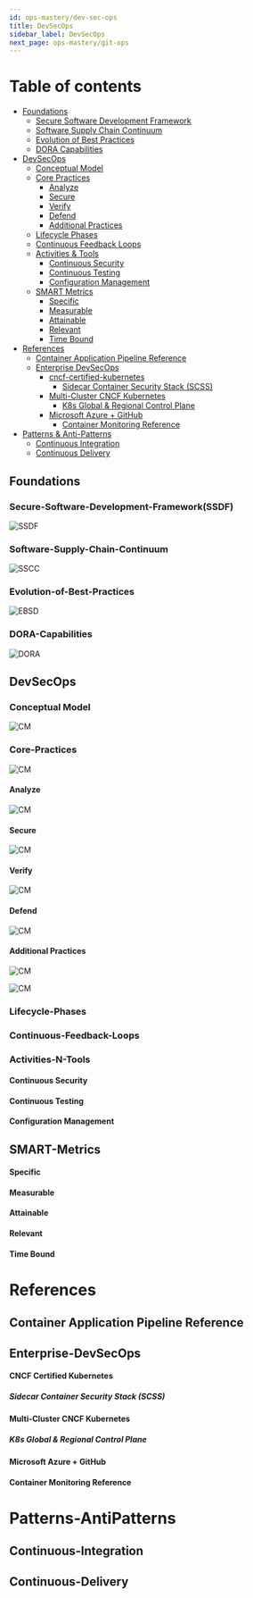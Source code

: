 ```yaml
---
id: ops-mastery/dev-sec-ops
title: DevSecOps
sidebar_label: DevSecOps
next_page: ops-mastery/git-ops
---
```


Table of contents
=================

<!--ts-->
   * [Foundations](#foundations)
      * [Secure Software Development Framework](#secure-software-development-frameworkssdf)
      * [Software Supply Chain Continuum](#software-supply-chain-continuum)
      * [Evolution of Best Practices](#evolution-of-best-practices)
      * [DORA Capabilities](#dora-capabilities)
   * [DevSecOps](#devsecops)
      * [Conceptual Model](#conceptual-model)
      * [Core Practices](#core-practices)
         * [Analyze](#analyze)
         * [Secure](#secure)
         * [Verify](#verify)
         * [Defend](#defend)
         * [Additional Practices](#additional-practices)
      * [Lifecycle Phases](#lifecycle-phases)
      * [Continuous Feedback Loops](#Continuous-Feedback-Loops)
      * [Activities & Tools](#activities-n-tools)
         * [Continuous Security](#continuous-security)
         * [Continuous Testing](#continuous-testing)
         * [Configuration Management](#configuration-management)
      * [SMART Metrics](#smart-metrics)
         * [Specific](#specific)
         * [Measurable](#measurable)
         * [Attainable](#attainable)
         * [Relevant](#relevant)
         * [Time Bound](#time-bound)
   * [References](#references)
      * [Container Application Pipeline Reference](#container-application-pipeline-reference)
      * [Enterprise DevSecOps](#enterprise-devsecops)
         * [cncf-certified-kubernetes](#cncf-certified-kubernetes)
            * [Sidecar Container Security Stack (SCSS)](#sidecar-container-security-stack-scss)
         * [Multi-Cluster CNCF Kubernetes](#multi-cluster-cncf-kubernetes)
            * [K8s Global & Regional Control Plane](#k8s-global--regional-control-plane)
         * [Microsoft Azure + GitHub](#microsoft-azure--github)
            * [Container Monitoring Reference](#container-monitoring-reference)
   * [Patterns & Anti-Patterns](#patterns-antipatterns)
      * [Continuous Integration](#continuous-integration)
      * [Continuous Delivery](#continuous-delivery)
<!--te-->


## Foundations

### Secure-Software-Development-Framework(SSDF)
![SSDF](https://raw.githubusercontent.com/kranthiB/tech-pulse/main/images/ops-mastery/dev-sec-ops/0001-SSDF.png)

### Software-Supply-Chain-Continuum
![SSCC](https://raw.githubusercontent.com/kranthiB/tech-pulse/main/images/ops-mastery/dev-sec-ops/0002-SSCC.png)

### Evolution-of-Best-Practices
![EBSD](https://raw.githubusercontent.com/kranthiB/tech-pulse/main/images/ops-mastery/dev-sec-ops/0003-EBSD.png)

### DORA-Capabilities
![DORA](https://raw.githubusercontent.com/kranthiB/tech-pulse/main/images/ops-mastery/dev-sec-ops/0004-DORA.png)

## DevSecOps

### Conceptual Model
![CM](https://raw.githubusercontent.com/kranthiB/tech-pulse/main/images/ops-mastery/dev-sec-ops/0005-CM.png)

### Core-Practices
![CM](https://raw.githubusercontent.com/kranthiB/tech-pulse/main/images/ops-mastery/dev-sec-ops/0006-CP.png)

#### Analyze
![CM](https://raw.githubusercontent.com/kranthiB/tech-pulse/main/images/ops-mastery/dev-sec-ops/0006A-CP.png)

#### Secure
![CM](https://raw.githubusercontent.com/kranthiB/tech-pulse/main/images/ops-mastery/dev-sec-ops/0006B-CP.png)

#### Verify
![CM](https://raw.githubusercontent.com/kranthiB/tech-pulse/main/images/ops-mastery/dev-sec-ops/0006C-CP.png)

#### Defend
![CM](https://raw.githubusercontent.com/kranthiB/tech-pulse/main/images/ops-mastery/dev-sec-ops/0006D-CP.png)

#### Additional Practices
![CM](https://raw.githubusercontent.com/kranthiB/tech-pulse/main/images/ops-mastery/dev-sec-ops/0006EA-CP.png)

![CM](https://raw.githubusercontent.com/kranthiB/tech-pulse/main/images/ops-mastery/dev-sec-ops/0006EB-CP.png)

### Lifecycle-Phases

### Continuous-Feedback-Loops

### Activities-N-Tools

#### Continuous Security

#### Continuous Testing

#### Configuration Management

SMART-Metrics
-------------

#### Specific

#### Measurable

#### Attainable

#### Relevant

#### Time Bound

References
==========

Container Application Pipeline Reference
----------------------------------------

Enterprise-DevSecOps
--------------------

#### CNCF Certified Kubernetes

##### Sidecar Container Security Stack (SCSS)

#### Multi-Cluster CNCF Kubernetes

##### K8s Global & Regional Control Plane

#### Microsoft Azure + GitHub

#### Container Monitoring Reference

Patterns-AntiPatterns
=====================

Continuous-Integration
----------------------

Continuous-Delivery
-------------------
